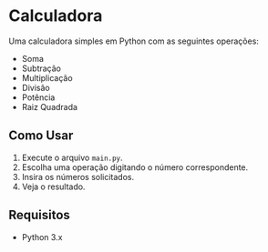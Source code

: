 # Calculadora

Uma calculadora simples em Python com as seguintes operações:

- Soma
- Subtração
- Multiplicação
- Divisão
- Potência
- Raiz Quadrada

## Como Usar

1. Execute o arquivo `main.py`.
2. Escolha uma operação digitando o número correspondente.
3. Insira os números solicitados.
4. Veja o resultado.

## Requisitos

- Python 3.x 